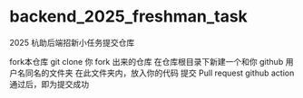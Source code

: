 # backend_2025_freshman_task
2025 杭助后端招新小任务提交仓库

  fork本仓库
  git clone 你 fork 出来的仓库
  在仓库根目录下新建一个和你 github 用户名同名的文件夹
  在此文件夹内，放入你的代码
  提交 Pull request
  github action通过后，即为提交成功
